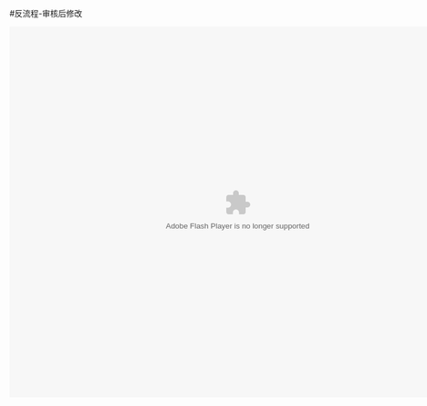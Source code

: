 #反流程-审核后修改

<embed src="http://resource.3cwdb.com/kailong-donghua/fksq yn1.swf" width="800" height="650"  pluginspage="http://www.macromedia.com/go/getflashplayer" 
type="application/x-shockwave-flash" ></embed>
